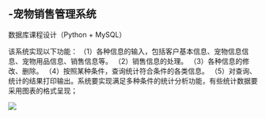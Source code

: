 ## -宠物销售管理系统
数据库课程设计（Python + MySQL）

该系统实现以下功能：
（1）各种信息的输入，包括客户基本信息、宠物信息信息、宠物用品信息、销售信息等。
（2）销售信息的处理。
（3）各种信息的修改、删除。
（4）按照某种条件，查询统计符合条件的各类信息。
（5）对查询、统计的结果打印输出。系统要实现满足多种条件的统计分析功能，有些统计数据要采用图表的格式呈现；

![](https://github.com/Sprinklegcy/-PSMS/blob/master/p3.png)
